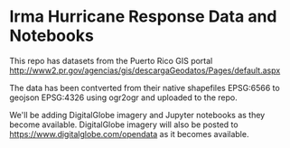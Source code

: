 
# Irma Hurricane Response Data and Notebooks

This repo has datasets from the Puerto Rico GIS portal http://www2.pr.gov/agencias/gis/descargaGeodatos/Pages/default.aspx

The data has been contverted from their native shapefiles EPSG:6566 to geojson EPSG:4326 using ogr2ogr and uploaded to the repo.

We'll be adding DigitalGlobe imagery and Jupyter notebooks as they become available.  DigitalGlobe imagery will also be posted to https://www.digitalglobe.com/opendata as it becomes available.
